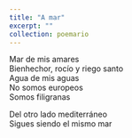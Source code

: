 ```yaml
---
title: "A mar"
excerpt: ""
collection: poemario
---
```

<p>
Mar de mis amares<br>
Bienhechor, rocío y riego santo<br>
Agua de mis aguas<br>
No somos europeos<br>
Somos filigranas<br>
</p>
Del otro lado mediterráneo<br>
Sigues siendo el mismo mar<br>

